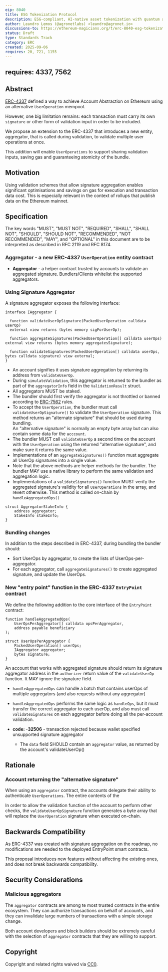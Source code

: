 ```yaml
---
eip: 8040
title: ESG Tokenization Protocol
description: ESG-compliant, AI-native asset tokenization with quantum auditability and lifecycle integrity.
author: Leandro Lemos (@agronetlabs) <leandro@agronet.io>
discussions-to: https://ethereum-magicians.org/t/erc-8040-esg-tokenization-protocol/25846
status: Draft
type: Standards Track
category: ERC
created: 2025-09-06
requires: 20, 721, 1155
---
```

requires: 4337, 7562
---

## Abstract

[ERC-4337](./eip-4337) defined a way to achieve Account Abstraction on Ethereum using an alternative `UserOperation` mempool.

However, one big limitation remains:
each transaction must carry its own `signature` or other form of validation input in order to be included.

We propose an extension to the ERC-4337 that introduces a new entity, aggregator, that is called during validation, to validate multiple user operations at once.

This addition will enable `UserOperations` to support sharing validation inputs, saving gas and guaranteeing atomicity of the bundle.

## Motivation

Using validation schemes that allow signature aggregation enables significant optimisations and savings on
gas for execution and transaction data cost. This is especially relevant in the context of rollups that publish data on
the Ethereum mainnet.

## Specification

The key words "MUST", "MUST NOT", "REQUIRED", "SHALL", "SHALL NOT", "SHOULD", "SHOULD NOT", "RECOMMENDED", "NOT RECOMMENDED", "MAY", and "OPTIONAL" in this document are to be interpreted as described in RFC 2119 and RFC 8174.
### Aggregator - a new ERC-4337 `UserOperation` entity contract

* **Aggregator** - a helper contract trusted by accounts to validate an aggregated signature.
  Bundlers/Clients whitelist the supported aggregators.

### Using Signature Aggregator

A signature aggregator exposes the following interface:

```solidity
interface IAggregator {

  function validateUserOpSignature(PackedUserOperation calldata userOp)
  external view returns (bytes memory sigForUserOp);

  function aggregateSignatures(PackedUserOperation[] calldata userOps) external view returns (bytes memory aggregatesSignature);

  function validateSignatures(PackedUserOperation[] calldata userOps, bytes calldata signature) view external;
}
```

* An account signifies it uses signature aggregation by returning its address from `validateUserOp`.
* During `simulateValidation`, this aggregator is returned to the bundler as part of the `aggregatorInfo` field in the `ValidationResult` struct.
* All aggregators MUST be staked.
* The bundler should first verify the aggregator is not throttled or banned according to [ERC-7562](./eip-7562.md) rules.
* To accept the `UserOperation`, the bundler must call `validateUserOpSignature()` to validate the `UserOperation` signature.
  This method returns an "alternate signature" that should be used during bundling.\
  An "alternative signature" is normally an empty byte array but can also contain some data for the `acccount`.
* The bundler MUST call `validateUserOp` a second time on the account with the `UserOperation` using the
  returned "alternative signature", and make sure it returns the same value.
* Implementations of an `aggregateSignatures()` function must aggregate all UserOp signatures into a single value.
* Note that the above methods are helper methods for the bundler.
  The bundler MAY use a native library to perform the same validation and aggregation logic.
* Implementations of a `validateSignatures()` function MUST verify the aggregated signature's validity
  for all `UserOperations` in the array, and revert otherwise.
  This method is called on-chain by `handleAggregatedOps()`

```solidity
struct AggregatorStakeInfo {
    address aggregator;
    StakeInfo stakeInfo;
}
```
### Bundling changes

In addition to the steps described in ERC-4337, during bundling the bundler should:

* Sort UserOps by aggregator, to create the lists of UserOps-per-aggregator.
* For each aggregator, call `aggregateSignatures()` to create aggregated signature, and update the UserOps.

### New "entry point" function in the ERC-4337 `EntryPoint` contract

We define the following addition to the core interface of the `EntryPoint` contract:

```solidity
function handleAggregatedOps(
    UserOpsPerAggregator[] calldata opsPerAggregator,
    address payable beneficiary
);

struct UserOpsPerAggregator {
    PackedUserOperation[] userOps;
    IAggregator aggregator;
    bytes signature;
}
```

An account that works with aggregated signature should return its signature aggregator address
in the `authorizer` return value of the `validateUserOp` function.
It MAY ignore the signature field.

* `handleAggregatedOps` can handle a batch that contains userOps of multiple aggregators (and also requests without any aggregator)
* `handleAggregatedOps` performs the same logic as `handleOps`, but it must transfer the correct aggregator to each
  userOp, and also must call `validateSignatures` on each aggregator before doing all the per-account validation.

* **code: -32506** - transaction rejected because wallet specified unsupported signature aggregator
    * The `data` field SHOULD contain an `aggregator` value, as returned by the account's validateUserOp()

## Rationale

### Account returning the "alternative signature"

When using an `aggregator` contract, the accounts delegate their ability to authenticate `UserOperations`.
The entire contents of the 

In order to allow the validation function of the account to perform other checks, the `validateUserOpSignature`
function generates a byte array that will replace the `UserOperation` signature when executed on-chain.

## Backwards Compatibility

As ERC-4337 was created with signature aggregation on the roadmap, no modifications are needed to the
deployed EntryPoint smart contracts.

This proposal introduces new features without affecting the existing ones, and does not break backwards compatibility.

## Security Considerations

### Malicious aggregators

The `aggregator` contracts are among te most trusted contracts in the entire ecosystem.
They can authorize transactions on behalf of accounts, and they can invalidate large numbers of transactions with
a simple storage change.

Both account developers and block builders should be extremely careful with the selection of `aggregator` contracts
that they are willing to support.

## Copyright

Copyright and related rights waived via [CC0](../LICENSE.md).
